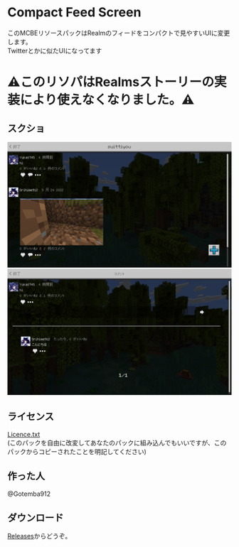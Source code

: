# Compact Feed Screen
このMCBEリソースパックはRealmのフィードをコンパクトで見やすいUIに変更します。  
Twitterとかに似たUIになってます  
# ⚠このリソパはRealmsストーリーの実装により使えなくなりました。⚠
## スクショ
![スクショその１](https://raw.githubusercontent.com/Gotemba912/Compact_Feed_Screen/main/ScreenShots/ss01.png "スクショその１")
![スクショその２](https://raw.githubusercontent.com/Gotemba912/Compact_Feed_Screen/main/ScreenShots/ss02.png "スクショその２")
## ライセンス
[Licence.txt](https://github.com/Gotemba912/Compact_Feed_Screen/blob/main/Licence.txt)  
(このパックを自由に改変してあなたのパックに組み込んでもいいですが、このパックからコピーされたことを明記してください)
## 作った人
@Gotemba912
## ダウンロード
[Releases](https://github.com/Gotemba912/Compact_Feed_Screen/releases/)からどうぞ。
